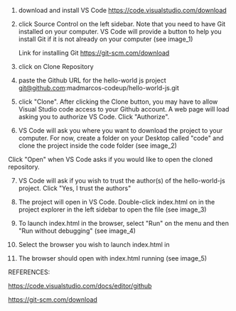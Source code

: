 1. download and install VS Code
	https://code.visualstudio.com/download

2. click Source Control on the left sidebar. 
	Note that you need to have Git installed on your computer. VS Code will provide a button to help you install Git if it is not already on your computer (see image_1)

	Link for installing Git
		https://git-scm.com/download

3. click on Clone Repository

4. paste the Github URL for the hello-world js project
	git@github.com:madmarcos-codeup/hello-world-js.git

5. click "Clone". After clicking the Clone button, you may have to allow Visual Studio code access to your Github account. A web page will load asking you to authorize VS Code. Click "Authorize".

6. VS Code will ask you where you want to download the project to your computer. For now, create a folder on your Desktop called "code" and clone the project inside the code folder (see image_2)

Click "Open" when VS Code asks if you would like to open the cloned repository.

7. VS Code will ask if you wish to trust the author(s) of the hello-world-js project. Click "Yes, I trust the authors"

8. The project will open in VS Code. Double-click index.html on in the project explorer in the left sidebar to open the file (see image_3)

9. To launch index.html in the browser, select "Run" on the menu and then "Run without debugging" (see image_4)

10. Select the browser you wish to launch index.html in

11. The browser should open with index.html running (see image_5)


REFERENCES:

https://code.visualstudio.com/docs/editor/github

https://git-scm.com/download

